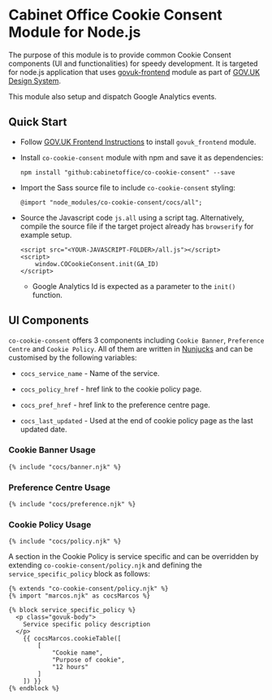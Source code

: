 # Cabinet Office Cookie Consent Module for Node.js

The purpose of this module is to provide common Cookie Consent components (UI and functionalities) for speedy development. It is targeted for node.js application that uses [govuk-frontend] module as part of [GOV.UK Design System].

This module also setup and dispatch Google Analytics events.

## Quick Start

- Follow [GOV.UK Frontend Instructions] to install `govuk_frontend` module.
- Install `co-cookie-consent` module with npm and save it as dependencies:

      npm install "github:cabinetoffice/co-cookie-consent" --save

- Import the Sass source file to include `co-cookie-consent` styling:

      @import "node_modules/co-cookie-consent/cocs/all";

- Source the Javascript code `js.all` using a script tag. Alternatively, compile the source file if the target project already has `browserify` for example setup.

      <script src="<YOUR-JAVASCRIPT-FOLDER>/all.js"></script>
      <script>
          window.COCookieConsent.init(GA_ID)
      </script>

  - Google Analytics Id is expected as a parameter to the `init()` function.

## UI Components

`co-cookie-consent` offers 3 components including `Cookie Banner`, `Preference Centre` and `Cookie Policy`. All of them are written in [Nunjucks] and can be customised by the following variables:

- `cocs_service_name` - Name of the service.

- `cocs_policy_href` - href link to the cookie policy page.

- `cocs_pref_href` - href link to the preference centre page.

- `cocs_last_updated` - Used at the end of cookie policy page as the last updated date.

### Cookie Banner Usage

    {% include "cocs/banner.njk" %}

### Preference Centre Usage

    {% include "cocs/preference.njk" %}

### Cookie Policy Usage

    {% include "cocs/policy.njk" %}

A section in the Cookie Policy is service specific and can be overridden by extending `co-cookie-consent/policy.njk` and defining the `service_specific_policy` block as follows:

    {% extends "co-cookie-consent/policy.njk" %}
    {% import "marcos.njk" as cocsMarcos %}

    {% block service_specific_policy %}
      <p class="govuk-body">
        Service specific policy description
      </p>
	    {{ cocsMarcos.cookieTable([
		    [
			    "Cookie name",
			    "Purpose of cookie",
			    "12 hours"
		    ]
	    ]) }}
    {% endblock %}

[govuk-frontend]: https://github.com/alphagov/govuk-frontend
[GOV.UK Design System]: https://design-system.service.gov.uk/
[GOV.UK Frontend Instructions]: https://frontend.design-system.service.gov.uk/get-started/#get-started
[Nunjucks]: https://mozilla.github.io/nunjucks/
